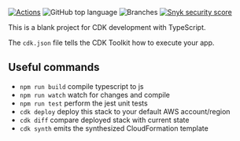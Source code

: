 [![Actions](https://github.com/SrinathBala/IAM-stack/actions/workflows/main.yml/badge.svg)](https://github.com/SrinathBala/IAM-stack/actions)
![GitHub top language](https://img.shields.io/github/languages/top/SrinathBala/IAM-stack?raw=true)
![Branches](https://img.shields.io/endpoint?url=https://raw.githubusercontent.com/SrinathBala/IAM-stack/badgestest/.github/badges/branches.json)
[![Snyk security score](https://snyk-widget.herokuapp.com/badge/pip/jacoco-badge-generator/badge.svg)](https://snyk.io/vuln/pip%3AIAM-stack)

This is a blank project for CDK development with TypeScript.

The `cdk.json` file tells the CDK Toolkit how to execute your app.

## Useful commands

* `npm run build`   compile typescript to js
* `npm run watch`   watch for changes and compile
* `npm run test`    perform the jest unit tests
* `cdk deploy`      deploy this stack to your default AWS account/region
* `cdk diff`        compare deployed stack with current state
* `cdk synth`       emits the synthesized CloudFormation template
